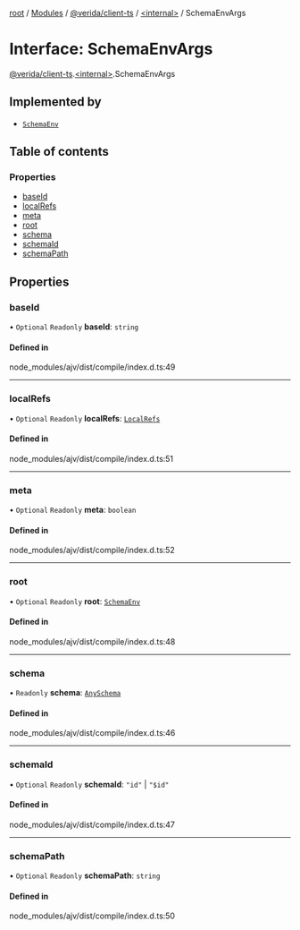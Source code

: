 [root](../README.md) / [Modules](../modules.md) / [@verida/client-ts](../modules/verida_client_ts.md) / [<internal\>](../modules/verida_client_ts._internal_.md) / SchemaEnvArgs

# Interface: SchemaEnvArgs

[@verida/client-ts](../modules/verida_client_ts.md).[<internal\>](../modules/verida_client_ts._internal_.md).SchemaEnvArgs

## Implemented by

- [`SchemaEnv`](../classes/verida_client_ts._internal_.SchemaEnv.md)

## Table of contents

### Properties

- [baseId](verida_client_ts._internal_.SchemaEnvArgs.md#baseid)
- [localRefs](verida_client_ts._internal_.SchemaEnvArgs.md#localrefs)
- [meta](verida_client_ts._internal_.SchemaEnvArgs.md#meta)
- [root](verida_client_ts._internal_.SchemaEnvArgs.md#root)
- [schema](verida_client_ts._internal_.SchemaEnvArgs.md#schema)
- [schemaId](verida_client_ts._internal_.SchemaEnvArgs.md#schemaid)
- [schemaPath](verida_client_ts._internal_.SchemaEnvArgs.md#schemapath)

## Properties

### baseId

• `Optional` `Readonly` **baseId**: `string`

#### Defined in

node_modules/ajv/dist/compile/index.d.ts:49

___

### localRefs

• `Optional` `Readonly` **localRefs**: [`LocalRefs`](../modules/verida_client_ts._internal_.md#localrefs)

#### Defined in

node_modules/ajv/dist/compile/index.d.ts:51

___

### meta

• `Optional` `Readonly` **meta**: `boolean`

#### Defined in

node_modules/ajv/dist/compile/index.d.ts:52

___

### root

• `Optional` `Readonly` **root**: [`SchemaEnv`](../classes/verida_client_ts._internal_.SchemaEnv.md)

#### Defined in

node_modules/ajv/dist/compile/index.d.ts:48

___

### schema

• `Readonly` **schema**: [`AnySchema`](../modules/verida_client_ts._internal_.md#anyschema)

#### Defined in

node_modules/ajv/dist/compile/index.d.ts:46

___

### schemaId

• `Optional` `Readonly` **schemaId**: ``"id"`` \| ``"$id"``

#### Defined in

node_modules/ajv/dist/compile/index.d.ts:47

___

### schemaPath

• `Optional` `Readonly` **schemaPath**: `string`

#### Defined in

node_modules/ajv/dist/compile/index.d.ts:50
